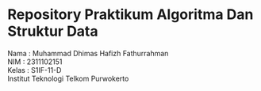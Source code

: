 # Repository Praktikum Algoritma Dan Struktur Data

Nama : Muhammad Dhimas Hafizh Fathurrahman
<br>NIM : 2311102151
<br>Kelas : S1IF-11-D
<br>Institut Teknologi Telkom Purwokerto

